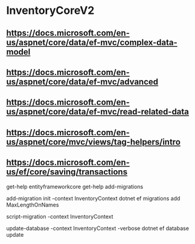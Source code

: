 # InventoryCoreV2
## https://docs.microsoft.com/en-us/aspnet/core/data/ef-mvc/complex-data-model
## https://docs.microsoft.com/en-us/aspnet/core/data/ef-mvc/advanced
## https://docs.microsoft.com/en-us/aspnet/core/data/ef-mvc/read-related-data
## https://docs.microsoft.com/en-us/aspnet/core/mvc/views/tag-helpers/intro
## https://docs.microsoft.com/en-us/ef/core/saving/transactions


get-help entityframeworkcore
get-help add-migrations

add-migration init -context InventoryContext
dotnet ef migrations add MaxLengthOnNames

script-migration -context InventoryContext

update-database -context InventoryContext -verbose
dotnet ef database update
